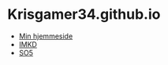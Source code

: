 # Krisgamer34.github.io

- [Min hjemmeside](ØveHjemmeside/)
- [IMKD](IMKD/)
- [SO5](Export/SO5.html)